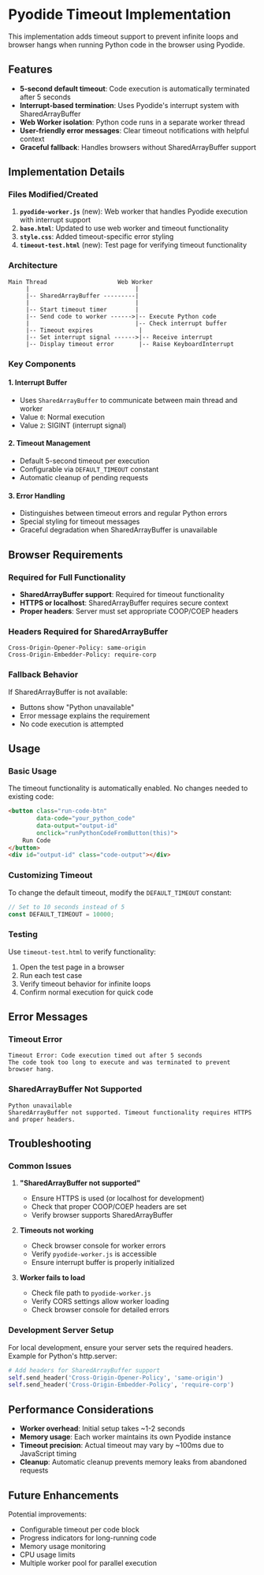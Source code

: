 # Pyodide Timeout Implementation

This implementation adds timeout support to prevent infinite loops and browser hangs when running Python code in the browser using Pyodide.

## Features

- **5-second default timeout**: Code execution is automatically terminated after 5 seconds
- **Interrupt-based termination**: Uses Pyodide's interrupt system with SharedArrayBuffer
- **Web Worker isolation**: Python code runs in a separate worker thread
- **User-friendly error messages**: Clear timeout notifications with helpful context
- **Graceful fallback**: Handles browsers without SharedArrayBuffer support

## Implementation Details

### Files Modified/Created

1. **`pyodide-worker.js`** (new): Web worker that handles Pyodide execution with interrupt support
2. **`base.html`**: Updated to use web worker and timeout functionality
3. **`style.css`**: Added timeout-specific error styling
4. **`timeout-test.html`** (new): Test page for verifying timeout functionality

### Architecture

```
Main Thread                    Web Worker
     |                              |
     |-- SharedArrayBuffer ---------|
     |                              |
     |-- Start timeout timer        |
     |-- Send code to worker ------>|-- Execute Python code
     |                              |-- Check interrupt buffer
     |-- Timeout expires             |
     |-- Set interrupt signal ------>|-- Receive interrupt
     |-- Display timeout error       |-- Raise KeyboardInterrupt
```

### Key Components

#### 1. Interrupt Buffer
- Uses `SharedArrayBuffer` to communicate between main thread and worker
- Value `0`: Normal execution
- Value `2`: SIGINT (interrupt signal)

#### 2. Timeout Management
- Default 5-second timeout per execution
- Configurable via `DEFAULT_TIMEOUT` constant
- Automatic cleanup of pending requests

#### 3. Error Handling
- Distinguishes between timeout errors and regular Python errors
- Special styling for timeout messages
- Graceful degradation when SharedArrayBuffer is unavailable

## Browser Requirements

### Required for Full Functionality
- **SharedArrayBuffer support**: Required for timeout functionality
- **HTTPS or localhost**: SharedArrayBuffer requires secure context
- **Proper headers**: Server must set appropriate COOP/COEP headers

### Headers Required for SharedArrayBuffer
```
Cross-Origin-Opener-Policy: same-origin
Cross-Origin-Embedder-Policy: require-corp
```

### Fallback Behavior
If SharedArrayBuffer is not available:
- Buttons show "Python unavailable"
- Error message explains the requirement
- No code execution is attempted

## Usage

### Basic Usage
The timeout functionality is automatically enabled. No changes needed to existing code:

```html
<button class="run-code-btn" 
        data-code="your_python_code" 
        data-output="output-id" 
        onclick="runPythonCodeFromButton(this)">
    Run Code
</button>
<div id="output-id" class="code-output"></div>
```

### Customizing Timeout
To change the default timeout, modify the `DEFAULT_TIMEOUT` constant:

```javascript
// Set to 10 seconds instead of 5
const DEFAULT_TIMEOUT = 10000;
```

### Testing
Use `timeout-test.html` to verify functionality:
1. Open the test page in a browser
2. Run each test case
3. Verify timeout behavior for infinite loops
4. Confirm normal execution for quick code

## Error Messages

### Timeout Error
```
Timeout Error: Code execution timed out after 5 seconds
The code took too long to execute and was terminated to prevent browser hang.
```

### SharedArrayBuffer Not Supported
```
Python unavailable
SharedArrayBuffer not supported. Timeout functionality requires HTTPS and proper headers.
```

## Troubleshooting

### Common Issues

1. **"SharedArrayBuffer not supported"**
   - Ensure HTTPS is used (or localhost for development)
   - Check that proper COOP/COEP headers are set
   - Verify browser supports SharedArrayBuffer

2. **Timeouts not working**
   - Check browser console for worker errors
   - Verify `pyodide-worker.js` is accessible
   - Ensure interrupt buffer is properly initialized

3. **Worker fails to load**
   - Check file path to `pyodide-worker.js`
   - Verify CORS settings allow worker loading
   - Check browser console for detailed errors

### Development Server Setup
For local development, ensure your server sets the required headers. Example for Python's http.server:

```python
# Add headers for SharedArrayBuffer support
self.send_header('Cross-Origin-Opener-Policy', 'same-origin')
self.send_header('Cross-Origin-Embedder-Policy', 'require-corp')
```

## Performance Considerations

- **Worker overhead**: Initial setup takes ~1-2 seconds
- **Memory usage**: Each worker maintains its own Pyodide instance
- **Timeout precision**: Actual timeout may vary by ~100ms due to JavaScript timing
- **Cleanup**: Automatic cleanup prevents memory leaks from abandoned requests

## Future Enhancements

Potential improvements:
- Configurable timeout per code block
- Progress indicators for long-running code
- Memory usage monitoring
- CPU usage limits
- Multiple worker pool for parallel execution 
